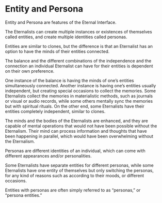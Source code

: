 # Entity and Persona

Entity and Persona are features of the Eternal Interface.

The Eternalists can create multiple instances or existences of themselves called entities, and create multiple identities called personas.

Entities are similar to clones, but the difference is that an Eternalist has an option to have the minds of their entities connected.

The balance and the different combinations of the independence and the connection an individual Eternalist can have for their entities is dependent on their own preference.

One instance of the balance is having the minds of one’s entities simultaneously connected. Another instance is having one’s entities usually independent, but creating special occasions to collect the memories. Some Eternalists collect the memories in materialistic methods, such as journals or visual or audio records, while some others mentally sync the memories but with spiritual rituals. On the other end, some Eternalists have their entities completely independent, similar to clones.

The minds and the bodies of the Eternalists are enhanced, and they are capable of mental operations that would not have been possible without the Eternalism. Their mind can process information and thoughts that have been happening in parallel, which would have been overwhelming without the Eternalism.

Personas are different identities of an individual, which can come with different appearances and/or personalities.

Some Eternalists have separate entities for different personas, while some Eternalists have one entity of themselves but only switching the personas, for any kind of reasons such as according to their moods, or different occasions.

Entities with personas are often simply referred to as “personas,” or “persona entities.”